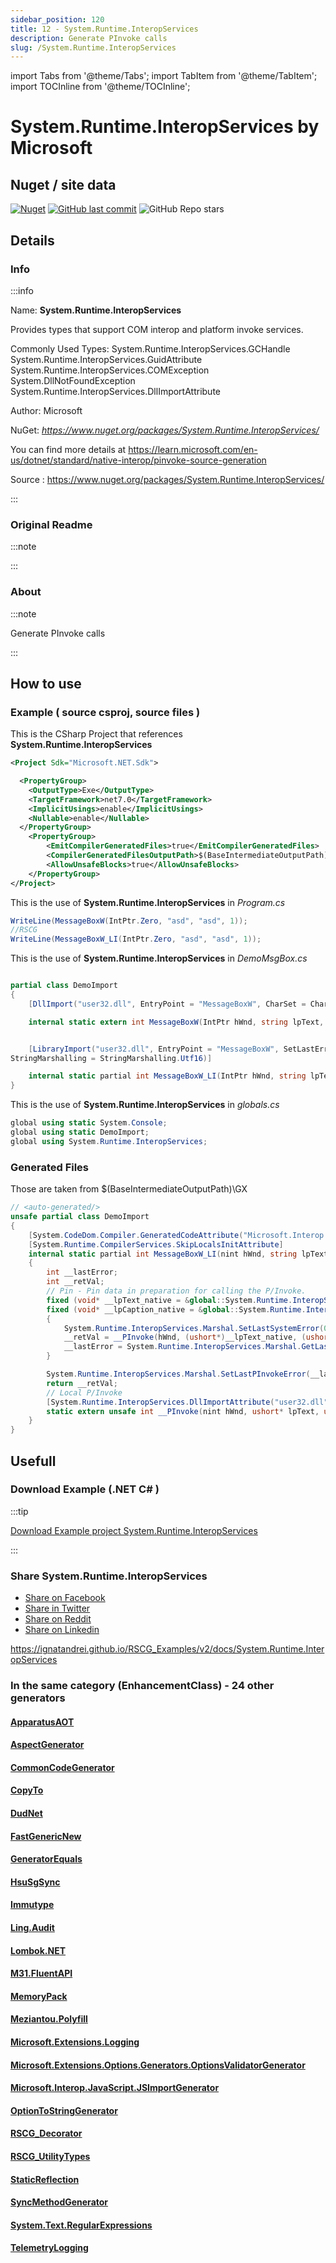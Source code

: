 ```yaml
---
sidebar_position: 120
title: 12 - System.Runtime.InteropServices
description: Generate PInvoke calls
slug: /System.Runtime.InteropServices
---
```

import Tabs from '@theme/Tabs';
import TabItem from '@theme/TabItem';
import TOCInline from '@theme/TOCInline';

# System.Runtime.InteropServices  by Microsoft


<TOCInline toc={toc}  />

## Nuget / site data
[![Nuget](https://img.shields.io/nuget/dt/System.Runtime.InteropServices?label=System.Runtime.InteropServices)](https://www.nuget.org/packages/System.Runtime.InteropServices/)
[![GitHub last commit](https://img.shields.io/www.nuget.org/last-commit/packages/System.Runtime.InteropServices?label=updated)](https://www.nuget.org/packages/System.Runtime.InteropServices/)
![GitHub Repo stars](https://img.shields.io/www.nuget.org/stars/packages/System.Runtime.InteropServices?style=social)

## Details

### Info
:::info

Name: **System.Runtime.InteropServices**

Provides types that support COM interop and platform invoke services.

Commonly Used Types:
System.Runtime.InteropServices.GCHandle
System.Runtime.InteropServices.GuidAttribute
System.Runtime.InteropServices.COMException
System.DllNotFoundException
System.Runtime.InteropServices.DllImportAttribute

Author: Microsoft

NuGet: 
*https://www.nuget.org/packages/System.Runtime.InteropServices/*   


You can find more details at https://learn.microsoft.com/en-us/dotnet/standard/native-interop/pinvoke-source-generation

Source : https://www.nuget.org/packages/System.Runtime.InteropServices/

:::

### Original Readme
:::note



:::

### About
:::note

Generate PInvoke calls


:::

## How to use

### Example ( source csproj, source files )

<Tabs>

<TabItem value="csproj" label="CSharp Project">

This is the CSharp Project that references **System.Runtime.InteropServices**
```xml showLineNumbers {1}
<Project Sdk="Microsoft.NET.Sdk">

  <PropertyGroup>
    <OutputType>Exe</OutputType>
    <TargetFramework>net7.0</TargetFramework>
    <ImplicitUsings>enable</ImplicitUsings>
    <Nullable>enable</Nullable>
  </PropertyGroup>
	<PropertyGroup>
		<EmitCompilerGeneratedFiles>true</EmitCompilerGeneratedFiles>
		<CompilerGeneratedFilesOutputPath>$(BaseIntermediateOutputPath)\GX</CompilerGeneratedFilesOutputPath>
		<AllowUnsafeBlocks>true</AllowUnsafeBlocks>
	</PropertyGroup>
</Project>

```

</TabItem>

  <TabItem value="D:\gth\RSCG_Examples\v2\rscg_examples\System.Runtime.InteropServices\src\LibraryImportDemo\Program.cs" label="Program.cs" >

  This is the use of **System.Runtime.InteropServices** in *Program.cs*

```csharp showLineNumbers 
WriteLine(MessageBoxW(IntPtr.Zero, "asd", "asd", 1));
//RSCG
WriteLine(MessageBoxW_LI(IntPtr.Zero, "asd", "asd", 1));
```
  </TabItem>

  <TabItem value="D:\gth\RSCG_Examples\v2\rscg_examples\System.Runtime.InteropServices\src\LibraryImportDemo\DemoMsgBox.cs" label="DemoMsgBox.cs" >

  This is the use of **System.Runtime.InteropServices** in *DemoMsgBox.cs*

```csharp showLineNumbers 

partial class DemoImport
{
    [DllImport("user32.dll", EntryPoint = "MessageBoxW", CharSet = CharSet.Unicode, SetLastError = true)]

    internal static extern int MessageBoxW(IntPtr hWnd, string lpText, string lpCaption, uint uType);


    [LibraryImport("user32.dll", EntryPoint = "MessageBoxW", SetLastError = true,
StringMarshalling = StringMarshalling.Utf16)]

    internal static partial int MessageBoxW_LI(IntPtr hWnd, string lpText, string lpCaption, uint uType);
}
```
  </TabItem>

  <TabItem value="D:\gth\RSCG_Examples\v2\rscg_examples\System.Runtime.InteropServices\src\LibraryImportDemo\globals.cs" label="globals.cs" >

  This is the use of **System.Runtime.InteropServices** in *globals.cs*

```csharp showLineNumbers 
global using static System.Console;
global using static DemoImport;
global using System.Runtime.InteropServices;

```
  </TabItem>

</Tabs>

### Generated Files

Those are taken from $(BaseIntermediateOutputPath)\GX

<Tabs>


<TabItem value="D:\gth\RSCG_Examples\v2\rscg_examples\System.Runtime.InteropServices\src\LibraryImportDemo\obj\GX\Microsoft.Interop.LibraryImportGenerator\Microsoft.Interop.LibraryImportGenerator\LibraryImports.g.cs" label="LibraryImports.g.cs" >


```csharp showLineNumbers 
// <auto-generated/>
unsafe partial class DemoImport
{
    [System.CodeDom.Compiler.GeneratedCodeAttribute("Microsoft.Interop.LibraryImportGenerator", "7.0.9.1910")]
    [System.Runtime.CompilerServices.SkipLocalsInitAttribute]
    internal static partial int MessageBoxW_LI(nint hWnd, string lpText, string lpCaption, uint uType)
    {
        int __lastError;
        int __retVal;
        // Pin - Pin data in preparation for calling the P/Invoke.
        fixed (void* __lpText_native = &global::System.Runtime.InteropServices.Marshalling.Utf16StringMarshaller.GetPinnableReference(lpText))
        fixed (void* __lpCaption_native = &global::System.Runtime.InteropServices.Marshalling.Utf16StringMarshaller.GetPinnableReference(lpCaption))
        {
            System.Runtime.InteropServices.Marshal.SetLastSystemError(0);
            __retVal = __PInvoke(hWnd, (ushort*)__lpText_native, (ushort*)__lpCaption_native, uType);
            __lastError = System.Runtime.InteropServices.Marshal.GetLastSystemError();
        }

        System.Runtime.InteropServices.Marshal.SetLastPInvokeError(__lastError);
        return __retVal;
        // Local P/Invoke
        [System.Runtime.InteropServices.DllImportAttribute("user32.dll", EntryPoint = "MessageBoxW", ExactSpelling = true)]
        static extern unsafe int __PInvoke(nint hWnd, ushort* lpText, ushort* lpCaption, uint uType);
    }
}

```

  </TabItem>


</Tabs>

## Usefull

### Download Example (.NET  C# )

:::tip

[Download Example project System.Runtime.InteropServices ](/sources/System.Runtime.InteropServices.zip)

:::


### Share System.Runtime.InteropServices 

<ul>
  <li><a href="https://www.facebook.com/sharer/sharer.php?u=https%3A%2F%2Fignatandrei.github.io%2FRSCG_Examples%2Fv2%2Fdocs%2FSystem.Runtime.InteropServices&quote=System.Runtime.InteropServices" title="Share on Facebook" target="_blank">Share on Facebook</a></li>
  <li><a href="https://twitter.com/intent/tweet?source=https%3A%2F%2Fignatandrei.github.io%2FRSCG_Examples%2Fv2%2Fdocs%2FSystem.Runtime.InteropServices&text=System.Runtime.InteropServices:%20https%3A%2F%2Fignatandrei.github.io%2FRSCG_Examples%2Fv2%2Fdocs%2FSystem.Runtime.InteropServices" target="_blank" title="Tweet">Share in Twitter</a></li>
  <li><a href="http://www.reddit.com/submit?url=https%3A%2F%2Fignatandrei.github.io%2FRSCG_Examples%2Fv2%2Fdocs%2FSystem.Runtime.InteropServices&title=System.Runtime.InteropServices" target="_blank" title="Submit to Reddit">Share on Reddit</a></li>
  <li><a href="http://www.linkedin.com/shareArticle?mini=true&url=https%3A%2F%2Fignatandrei.github.io%2FRSCG_Examples%2Fv2%2Fdocs%2FSystem.Runtime.InteropServices&title=System.Runtime.InteropServices&summary=&source=https%3A%2F%2Fignatandrei.github.io%2FRSCG_Examples%2Fv2%2Fdocs%2FSystem.Runtime.InteropServices" target="_blank" title="Share on LinkedIn">Share on Linkedin</a></li>
</ul>

https://ignatandrei.github.io/RSCG_Examples/v2/docs/System.Runtime.InteropServices

### In the same category (EnhancementClass) - 24 other generators


#### [ApparatusAOT](/docs/ApparatusAOT)


#### [AspectGenerator](/docs/AspectGenerator)


#### [CommonCodeGenerator](/docs/CommonCodeGenerator)


#### [CopyTo](/docs/CopyTo)


#### [DudNet](/docs/DudNet)


#### [FastGenericNew](/docs/FastGenericNew)


#### [GeneratorEquals](/docs/GeneratorEquals)


#### [HsuSgSync](/docs/HsuSgSync)


#### [Immutype](/docs/Immutype)


#### [Ling.Audit](/docs/Ling.Audit)


#### [Lombok.NET](/docs/Lombok.NET)


#### [M31.FluentAPI](/docs/M31.FluentAPI)


#### [MemoryPack](/docs/MemoryPack)


#### [Meziantou.Polyfill](/docs/Meziantou.Polyfill)


#### [Microsoft.Extensions.Logging](/docs/Microsoft.Extensions.Logging)


#### [Microsoft.Extensions.Options.Generators.OptionsValidatorGenerator](/docs/Microsoft.Extensions.Options.Generators.OptionsValidatorGenerator)


#### [Microsoft.Interop.JavaScript.JSImportGenerator](/docs/Microsoft.Interop.JavaScript.JSImportGenerator)


#### [OptionToStringGenerator](/docs/OptionToStringGenerator)


#### [RSCG_Decorator](/docs/RSCG_Decorator)


#### [RSCG_UtilityTypes](/docs/RSCG_UtilityTypes)


#### [StaticReflection](/docs/StaticReflection)


#### [SyncMethodGenerator](/docs/SyncMethodGenerator)


#### [System.Text.RegularExpressions](/docs/System.Text.RegularExpressions)


#### [TelemetryLogging](/docs/TelemetryLogging)

